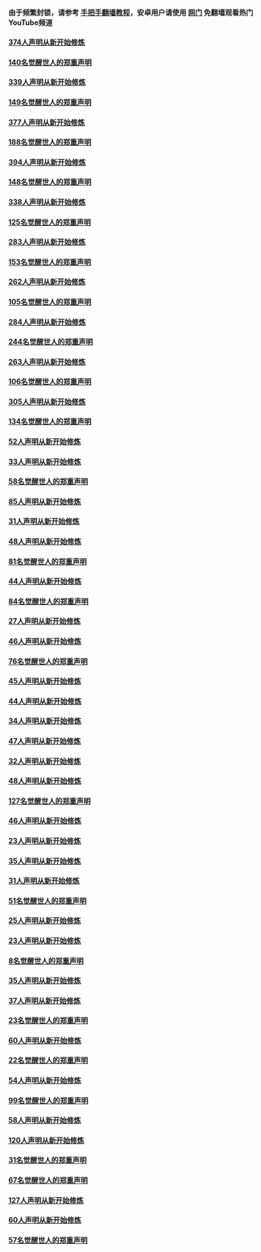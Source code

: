 #### 由于频繁封锁，请参考 [手把手翻墙教程](https://github.com/gfw-breaker/guides/wiki/)，安卓用户请使用 [网门](https://github.com/gfw-breaker/nogfw/blob/master/dl.md?t=05220201) 免翻墙观看热门YouTube频道 

#### [374人声明从新开始修炼](../pages/91/425811.md?t=05220201) 

#### [140名觉醒世人的郑重声明](../pages/91/425810.md?t=05220201) 

#### [339人声明从新开始修炼](../pages/91/425690.md?t=05220201) 

#### [149名觉醒世人的郑重声明](../pages/91/425689.md?t=05220201) 

#### [377人声明从新开始修炼](../pages/91/424867.md?t=05220201) 

#### [188名觉醒世人的郑重声明](../pages/91/424866.md?t=05220201) 

#### [394人声明从新开始修炼](../pages/91/423914.md?t=05220201) 

#### [148名觉醒世人的郑重声明](../pages/91/423913.md?t=05220201) 

#### [338人声明从新开始修炼](../pages/91/423540.md?t=05220201) 

#### [125名觉醒世人的郑重声明](../pages/91/423539.md?t=05220201) 

#### [283人声明从新开始修炼](../pages/91/423296.md?t=05220201) 

#### [153名觉醒世人的郑重声明](../pages/91/423295.md?t=05220201) 

#### [262人声明从新开始修炼](../pages/91/423004.md?t=05220201) 

#### [105名觉醒世人的郑重声明](../pages/91/423003.md?t=05220201) 

#### [284人声明从新开始修炼](../pages/91/422707.md?t=05220201) 

#### [244名觉醒世人的郑重声明](../pages/91/422706.md?t=05220201) 

#### [263人声明从新开始修炼](../pages/91/422553.md?t=05220201) 

#### [106名觉醒世人的郑重声明](../pages/91/422552.md?t=05220201) 

#### [305人声明从新开始修炼](../pages/91/422153.md?t=05220201) 

#### [134名觉醒世人的郑重声明](../pages/91/422152.md?t=05220201) 

#### [52人声明从新开始修炼](../pages/91/421846.md?t=05220201) 

#### [33人声明从新开始修炼](../pages/91/421804.md?t=05220201) 

#### [58名觉醒世人的郑重声明](../pages/91/421845.md?t=05220201) 

#### [85人声明从新开始修炼](../pages/91/421769.md?t=05220201) 

#### [31人声明从新开始修炼](../pages/91/421763.md?t=05220201) 

#### [48人声明从新开始修炼](../pages/91/421605.md?t=05220201) 

#### [81名觉醒世人的郑重声明](../pages/91/421656.md?t=05220201) 

#### [44人声明从新开始修炼](../pages/91/421544.md?t=05220201) 

#### [84名觉醒世人的郑重声明](../pages/91/421543.md?t=05220201) 

#### [27人声明从新开始修炼](../pages/91/421465.md?t=05220201) 

#### [46人声明从新开始修炼](../pages/91/421454.md?t=05220201) 

#### [76名觉醒世人的郑重声明](../pages/91/421453.md?t=05220201) 

#### [45人声明从新开始修炼](../pages/91/421452.md?t=05220201) 

#### [44人声明从新开始修炼](../pages/91/421422.md?t=05220201) 

#### [34人声明从新开始修炼](../pages/91/421322.md?t=05220201) 

#### [47人声明从新开始修炼](../pages/91/421264.md?t=05220201) 

#### [32人声明从新开始修炼](../pages/91/421225.md?t=05220201) 

#### [48人声明从新开始修炼](../pages/91/421202.md?t=05220201) 

#### [127名觉醒世人的郑重声明](../pages/91/421224.md?t=05220201) 

#### [46人声明从新开始修炼](../pages/91/421203.md?t=05220201) 

#### [23人声明从新开始修炼](../pages/91/421138.md?t=05220201) 

#### [35人声明从新开始修炼](../pages/91/421122.md?t=05220201) 

#### [31人声明从新开始修炼](../pages/91/421081.md?t=05220201) 

#### [51名觉醒世人的郑重声明](../pages/91/421080.md?t=05220201) 

#### [25人声明从新开始修炼](../pages/91/421020.md?t=05220201) 

#### [23人声明从新开始修炼](../pages/91/420884.md?t=05220201) 

#### [8名觉醒世人的郑重声明](../pages/91/420883.md?t=05220201) 

#### [35人声明从新开始修炼](../pages/91/420809.md?t=05220201) 

#### [37人声明从新开始修炼](../pages/91/420766.md?t=05220201) 

#### [23名觉醒世人的郑重声明](../pages/91/420765.md?t=05220201) 

#### [60人声明从新开始修炼](../pages/91/420727.md?t=05220201) 

#### [22名觉醒世人的郑重声明](../pages/91/420726.md?t=05220201) 

#### [54人声明从新开始修炼](../pages/91/420529.md?t=05220201) 

#### [99名觉醒世人的郑重声明](../pages/91/420528.md?t=05220201) 

#### [58人声明从新开始修炼](../pages/91/420198.md?t=05220201) 

#### [120人声明从新开始修炼](../pages/91/420141.md?t=05220201) 

#### [31名觉醒世人的郑重声明](../pages/91/420197.md?t=05220201) 

#### [67名觉醒世人的郑重声明](../pages/91/420140.md?t=05220201) 

#### [127人声明从新开始修炼](../pages/91/420082.md?t=05220201) 

#### [60人声明从新开始修炼](../pages/91/420081.md?t=05220201) 

#### [57名觉醒世人的郑重声明](../pages/91/420080.md?t=05220201) 

